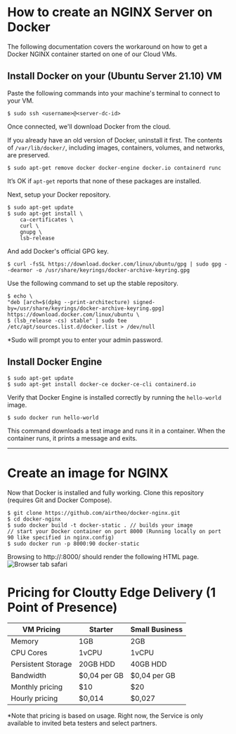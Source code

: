 # How to create an NGINX Server on Docker
The following documentation covers the workaround on how to get a Docker NGINX container started on one of our Cloud VMs.

## Install Docker on your (Ubuntu Server 21.10) VM
Paste the following commands into your machine's terminal to connect to your VM.

    $ sudo ssh <username>@<server-dc-id>

Once connected, we'll download Docker from the cloud.

If you already have an old version of Docker, uninstall it first. The contents of `/var/lib/docker/`, including images, containers, volumes, and networks, are preserved.

    $ sudo apt-get remove docker docker-engine docker.io containerd runc

It’s OK if `apt-get` reports that none of these packages are installed.

Next, setup your Docker repository.

    $ sudo apt-get update
    $ sudo apt-get install \
        ca-certificates \
        curl \
        gnupg \
        lsb-release
    
And add Docker's official GPG key. 

    $ curl -fsSL https://download.docker.com/linux/ubuntu/gpg | sudo gpg --dearmor -o /usr/share/keyrings/docker-archive-keyring.gpg

Use the following command to set up the stable repository.

    $ echo \
    "deb [arch=$(dpkg --print-architecture) signed-by=/usr/share/keyrings/docker-archive-keyring.gpg] https://download.docker.com/linux/ubuntu \
    $ (lsb_release -cs) stable" | sudo tee /etc/apt/sources.list.d/docker.list > /dev/null

*Sudo will prompt you to enter your admin password.

## Install Docker Engine

    $ sudo apt-get update
    $ sudo apt-get install docker-ce docker-ce-cli containerd.io
    
Verify that Docker Engine is installed correctly by running the `hello-world` image.

    $ sudo docker run hello-world
    
This command downloads a test image and runs it in a container. When the container runs, it prints a message and exits.

_____

# Create an image for NGINX
Now that Docker is installed and fully working. Clone this repository (requires Git and Docker Compose).

    $ git clone https://github.com/airtheo/docker-nginx.git
    $ cd docker-nginx
    $ sudo docker build -t docker-static . // builds your image
    // start your Docker container on port 8000 (Running locally on port 90 like specified in nginx.config)
    $ sudo docker run -p 8000:90 docker-static
    
Browsing to http://<ip>:8000/ should render the following HTML page.
![Browser tab safari](https://s3.us-west-2.amazonaws.com/secure.notion-static.com/5558556a-588c-467c-815a-d59c59677fa0/Screen_Shot_2022-02-16_at_21.45.07.png?X-Amz-Algorithm=AWS4-HMAC-SHA256&X-Amz-Content-Sha256=UNSIGNED-PAYLOAD&X-Amz-Credential=AKIAT73L2G45EIPT3X45%2F20220417%2Fus-west-2%2Fs3%2Faws4_request&X-Amz-Date=20220417T211542Z&X-Amz-Expires=86400&X-Amz-Signature=3bf4fd56f052cb60c5886a2768f5b00538f1abf967bd9c7ed667b92b34f85852&X-Amz-SignedHeaders=host&response-content-disposition=filename%20%3D%22Screen%2520Shot%25202022-02-16%2520at%252021.45.07.png%22&x-id=GetObject)

# Pricing for Cloutty Edge Delivery (1 Point of Presence)
| VM Pricing | Starter | Small Business |
|---|---|---|
| Memory | 1GB | 2GB |
| CPU Cores | 1vCPU | 1vCPU |
| Persistent Storage | 20GB HDD | 40GB HDD |
| Bandwidth | $0,04 per GB | $0,04 per GB |
| Monthly pricing | $10 | $20 |
| Hourly pricing | $0,014 | $0,027 |

*Note that pricing is based on usage. Right now, the Service is only available to invited beta testers and select partners.
